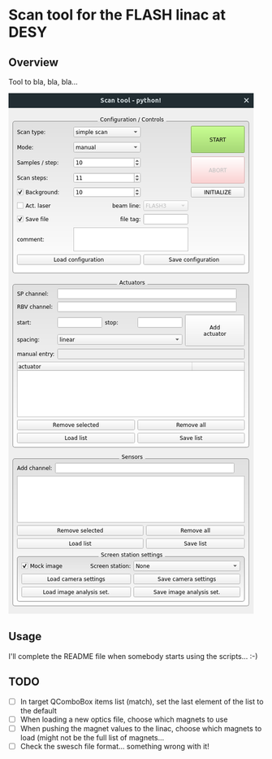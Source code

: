 # Scan tool for the FLASH linac at DESY

## Overview

Tool to bla, bla, bla...

![GUI snapshot](gui_snapshot.png?raw=true "Title")

## Usage

I'll complete the README file when somebody starts using the scripts... :-)


## TODO
- [ ] In target QComboBox items list (match), set the last element of the list to the default
- [ ] When loading a new optics file, choose which magnets to use
- [ ] When pushing the magnet values to the linac, choose which magnets to load (might not be the full list of magnets...
- [ ] Check the swesch file format... something wrong with it!
